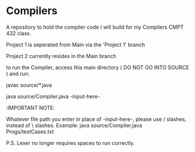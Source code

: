 # Compilers
A repository to hold the compiler code I will build for my Compilers CMPT 432 class.

Project 1 is seperated from Main via the 'Project 1' branch

Project 2 currently resides in the Main branch

to run the Compiler, access this main directory ( DO NOT GO INTO SOURCE ) and run:

javac source/*.java

java source/Compiler.java -input-here-

:IMPORTANT NOTE:

Whatever file path you enter in place of -input-here-, please use / slashes, instead of \ slashes.
Example:
java source/Compiler.java Progs/testCases.txt

P.S. Lexer no longer requires spaces to run correctly.